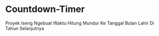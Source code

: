 # Countdown-Timer
Proyek Iseng Ngebuat Waktu Hitung Mundur Ke Tanggal Bulan Lahir Di Tahun Selanjutnya
